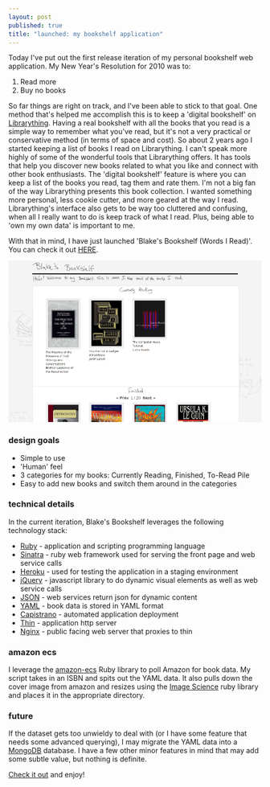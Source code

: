 ```yaml
---
layout: post
published: true
title: "launched: my bookshelf application"
---
```


Today I've put out the first release iteration of my personal bookshelf web application. My New Year's Resolution for 2010 was to:

1. Read more
2. Buy no books

So far things are right on track, and I've been able to stick to that goal. One method that's helped me accomplish this is to keep a 'digital bookshelf' on [Librarything](http://librarything.com). Having a real bookshelf with all the books that you read is a simple way to remember what you've read, but it's not a very practical or conservative method (in terms of space and cost). So about 2 years ago I started keeping a list of books I read on Librarything. I can't speak more highly of some of the wonderful tools that Librarything offers. It has tools that help you discover new books related to what you like and connect with other book enthusiasts. The 'digital bookshelf' feature is where you can keep a list of the books you read, tag them and rate them. I'm not a big fan of the way Librarything presents this book collection. I wanted something more personal, less cookie cutter, and more geared at the way I read. Librarything's interface also gets to be way too cluttered and confusing, when all I really want to do is keep track of what I read. Plus, being able to 'own my own data' is important to me.

With that in mind, I have just launched 'Blake's Bookshelf (Words I Read)'. You can check it out [HERE](http://books.blakesmith.me).

![Blake's Bookshelf Screenshot](/images/wordsiread.png)

### design goals

- Simple to use
- 'Human' feel
- 3 categories for my books: Currently Reading, Finished, To-Read Pile
- Easy to add new books and switch them around in the categories

### technical details

In the current iteration, Blake's Bookshelf leverages the following technology stack:

- [Ruby](http://ruby-lang.org) - application and scripting programming language
- [Sinatra](http://sinatrarb.com) - ruby web framework used for serving the front page and web service calls
- [Heroku](http://heroku.com) - used for testing the application in a staging environment
- [jQuery](http://jquery.com) - javascript library to do dynamic visual elements as well as web service calls
- [JSON](http://en.wikipedia.org/wiki/Json) - web services return json for dynamic content
- [YAML](http://en.wikipedia.org/wiki/Yaml) - book data is stored in YAML format
- [Capistrano](http://capify.org) - automated application deployment
- [Thin](http://code.macournoyer.com/thin/) - application http server
- [Nginx](http://nginx.net) - public facing web server that proxies to thin

### amazon ecs

I leverage the [amazon-ecs](http://github.com/jugend/amazon-ecs) Ruby library to poll Amazon for book data. My script takes in an ISBN and spits out the YAML data. It also pulls down the cover image from amazon and resizes using the [Image Science](http://seattlerb.rubyforge.org/ImageScience.html) ruby library and places it in the appropriate directory.

### future

If the dataset gets too unwieldy to deal with (or I have some feature that needs some advanced querying), I may migrate the YAML data into a [MongoDB](http://mongodb.org) database. I have a few other minor features in mind that may add some subtle value, but nothing is definite.

[Check it out](http://books.blakesmith.me) and enjoy!

